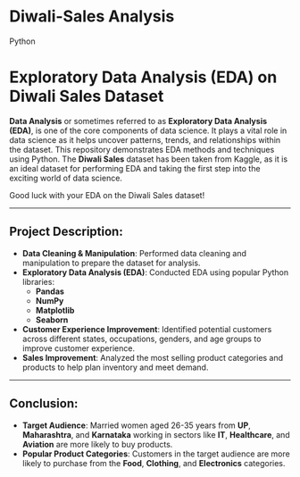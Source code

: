 # Diwali-Sales Analysis
Python
# Exploratory Data Analysis (EDA) on Diwali Sales Dataset

**Data Analysis** or sometimes referred to as **Exploratory Data Analysis (EDA)**, is one of the core components of data science. It plays a vital role in data science as it helps uncover patterns, trends, and relationships within the dataset. This repository demonstrates EDA methods and techniques using Python. The **Diwali Sales** dataset has been taken from Kaggle, as it is an ideal dataset for performing EDA and taking the first step into the exciting world of data science.

Good luck with your EDA on the Diwali Sales dataset!

---

## Project Description:

- **Data Cleaning & Manipulation**: Performed data cleaning and manipulation to prepare the dataset for analysis.
- **Exploratory Data Analysis (EDA)**: Conducted EDA using popular Python libraries:
  - **Pandas**
  - **NumPy**
  - **Matplotlib**
  - **Seaborn**
- **Customer Experience Improvement**: Identified potential customers across different states, occupations, genders, and age groups to improve customer experience.
- **Sales Improvement**: Analyzed the most selling product categories and products to help plan inventory and meet demand.

---

## Conclusion:

- **Target Audience**: Married women aged 26-35 years from **UP**, **Maharashtra**, and **Karnataka** working in sectors like **IT**, **Healthcare**, and **Aviation** are more likely to buy products.
- **Popular Product Categories**: Customers in the target audience are more likely to purchase from the **Food**, **Clothing**, and **Electronics** categories.
